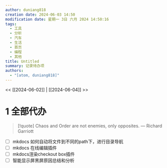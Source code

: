 ```yaml
---
author: duniang818
creation date: 2024-06-03 14:50
modification date: 星期一 3日 六月 2024 14:50:16
tags:
  - 工具
  - 分析
  - 汽车
  - 生活
  - 首页
  - 编程
  - 其他
title: Untitled
summary: 记录待办项
authors:
  - "[atom, duniang818]"
---
```


<< [[2024-06-02]] | [[2024-06-04]] >>

# 1 全部代办

> [!quote] Chaos and Order are not enemies, only opposites.
> — Richard Garriott

- [ ] mkdocs 如何自动将文件到不同的path下，进行目录导航
- [ ] mkdocs 在线编辑插件
- [ ] mkdocs渲染checkout box插件
- [ ] 智能显示屏黑屏原因总结和分析